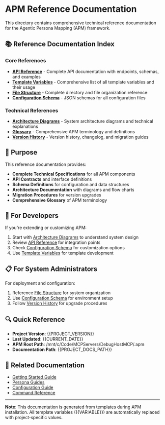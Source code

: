 # APM Reference Documentation

This directory contains comprehensive technical reference documentation for the Agentic Persona Mapping (APM) framework.

## 📚 Reference Documentation Index

### Core References
- **[API Reference](api-reference.md)** - Complete API documentation with endpoints, schemas, and examples
- **[Template Variables](template-variables.md)** - Comprehensive list of all template variables and their usage
- **[File Structure](file-structure.md)** - Complete directory and file organization reference
- **[Configuration Schema](configuration-schema.md)** - JSON schemas for all configuration files

### Technical References
- **[Architecture Diagrams](architecture-diagrams.md)** - System architecture diagrams and technical explanations
- **[Glossary](glossary.md)** - Comprehensive APM terminology and definitions
- **[Version History](version-history.md)** - Version history, changelog, and migration guides

## 🎯 Purpose

This reference documentation provides:
- **Complete Technical Specifications** for all APM components
- **API Contracts** and interface definitions
- **Schema Definitions** for configuration and data structures
- **Architecture Documentation** with diagrams and flow charts
- **Migration Procedures** for version upgrades
- **Comprehensive Glossary** of APM terminology

## 🔧 For Developers

If you're extending or customizing APM:
1. Start with [Architecture Diagrams](architecture-diagrams.md) to understand system design
2. Review [API Reference](api-reference.md) for integration points
3. Check [Configuration Schema](configuration-schema.md) for customization options
4. Use [Template Variables](template-variables.md) for template development

## 📋 For System Administrators

For deployment and configuration:
1. Reference [File Structure](file-structure.md) for system organization
2. Use [Configuration Schema](configuration-schema.md) for environment setup
3. Follow [Version History](version-history.md) for upgrade procedures

## 🔍 Quick Reference

- **Project Version**: {{PROJECT_VERSION}}
- **Last Updated**: {{CURRENT_DATE}}
- **APM Root Path**: /mnt/c/Code/MCPServers/DebugHostMCP/.apm
- **Documentation Path**: {{PROJECT_DOCS_PATH}}

## 📖 Related Documentation

- [Getting Started Guide](../01-getting-started/README.md)
- [Persona Guides](../02-personas/README.md)
- [Configuration Guide](../05-configuration/README.md)
- [Command Reference](../command-reference/README.md)

---

**Note**: This documentation is generated from templates during APM installation. All template variables ({{VARIABLE}}) are automatically replaced with project-specific values.